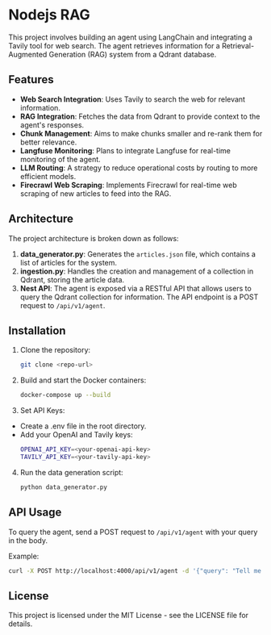# Nodejs RAG

This project involves building an agent using LangChain and integrating a Tavily tool for web search. The agent retrieves information for a Retrieval-Augmented Generation (RAG) system from a Qdrant database.

## Features

- **Web Search Integration**: Uses Tavily to search the web for relevant information.
- **RAG Integration**: Fetches the data from Qdrant to provide context to the agent's responses.
- **Chunk Management**: Aims to make chunks smaller and re-rank them for better relevance.
- **Langfuse Monitoring**: Plans to integrate Langfuse for real-time monitoring of the agent.
- **LLM Routing**: A strategy to reduce operational costs by routing to more efficient models.
- **Firecrawl Web Scraping**: Implements Firecrawl for real-time web scraping of new articles to feed into the RAG.

## Architecture

The project architecture is broken down as follows:

1. **data_generator.py**: Generates the `articles.json` file, which contains a list of articles for the system.
2. **ingestion.py**: Handles the creation and management of a collection in Qdrant, storing the article data.
3. **Nest API**: The agent is exposed via a RESTful API that allows users to query the Qdrant collection for information. The API endpoint is a POST request to `/api/v1/agent`.

## Installation

1. Clone the repository:
   ```bash
   git clone <repo-url>
   ```
2. Build and start the Docker containers:
   ```bash
   docker-compose up --build
   ```
3. Set API Keys:

* Create a .env file in the root directory.
* Add your OpenAI and Tavily keys:
   ```bash
   OPENAI_API_KEY=<your-openai-api-key>
   TAVILY_API_KEY=<your-tavily-api-key>

   ```
4. Run the data generation script:
   ```bash
   python data_generator.py
   ```
## API Usage

To query the agent, send a POST request to `/api/v1/agent` with your query in the body.

Example:
```bash
curl -X POST http://localhost:4000/api/v1/agent -d '{"query": "Tell me the latest news about Justin Trudeau?"}' -H "Content-Type: application/json"
```
## License

This project is licensed under the MIT License - see the LICENSE file for details.

